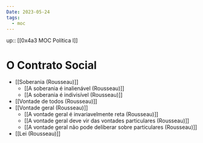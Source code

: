 ```yaml
---
Date: 2023-05-24
tags:
  - moc
---
```

up:: [[0x4a3 MOC Política I]]

# O Contrato Social
- [[Soberania (Rousseau)]]
	- [[A soberania é inalienável (Rousseau)]]
	- [[A soberania é indivisível (Rousseau)]]
- [[Vontade de todos (Rousseau)]]
- [[Vontade geral (Rousseau)]]
	- [[A vontade geral é invariavelmente reta (Rousseau)]]
	- [[A vontade geral deve vir das vontades particulares (Rousseau)]]
	- [[A vontade geral não pode deliberar sobre particulares (Rousseau)]]
- [[Lei (Rousseau)]]